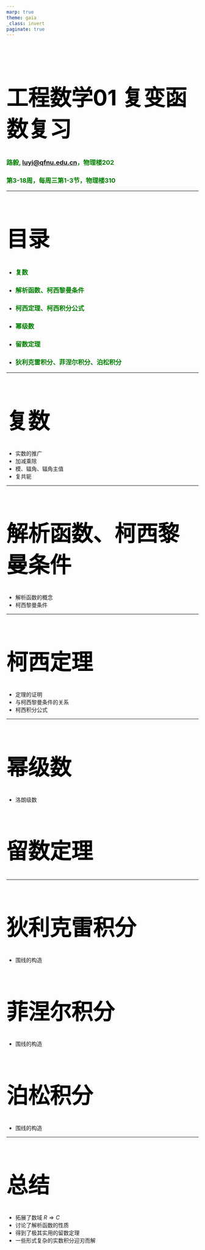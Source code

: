 ```yaml
---
marp: true
theme: gaia
_class: invert
paginate: true
---
```


<!-- Scoped style -->
<style scoped>
section {
  background: black;
}
h1 {
    color: lightskyblue;
    font-size: 2cm;
}
h3 {
    color: white
}
</style>

$~$
$~$

# 工程数学01 复变函数复习
### 路毅, luyi@qfnu.edu.cn，物理楼202
### 第3-18周，每周三第1-3节，物理楼310

---
<!-- Global style -->
<style>
section {
  background: black;
  color: white;
  font-size: 1cm;
}
h1 {
    color: black;
    font-size: 1.5cm;
}
h2 {
    color: yellow
}
h3 {
    color: green
}
h4 {
    color: blue
}
h5 {
    color: green
}
</style>

<!-- backgroundColor: white -->
<!-- color: black -->

# 目录

- ### 复数
- ### 解析函数、柯西黎曼条件
- ### 柯西定理、柯西积分公式
- ### 幂级数
- ### 留数定理
- ### 狄利克雷积分、菲涅尔积分、泊松积分

---

# 复数

- 实数的推广
- 加减乘除
- 模、辐角、辐角主值
- 复共轭

---

# 解析函数、柯西黎曼条件

- 解析函数的概念
- 柯西黎曼条件

---

# 柯西定理
- 定理的证明
- 与柯西黎曼条件的关系
- 柯西积分公式

---

# 幂级数
- 洛朗级数

# 留数定理

---

# 狄利克雷积分
- 围线的构造

# 菲涅尔积分
- 围线的构造
  
# 泊松积分
- 围线的构造

---
# 总结

- 拓展了数域 $R \Rightarrow C$
- 讨论了解析函数的性质
- 得到了极其实用的留数定理
- 一些形式复杂的实数积分迎刃而解